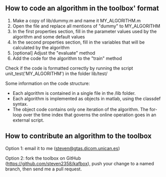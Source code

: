 How to code an algorithm in the toolbox' format
-----------------------------------------------

1. Make a copy of lib/dummy.m and name it MY_ALGORITHM.m
2. Open the file and replace all mentions of "dummy" to MY_ALGORITHM
3. In the first properties section, fill in the parameter values used by the algorithm and some default values
4. In the second properties section, fill in the variables that will be calculated by the algorithm
5. [optional] Adjust the "evaluate" method
6. Add the code for the algorithm to the "train" method

Check if the code is formatted correctly by running the script unit_test('MY_ALGORITHM') in the folder lib/test/

Some information on the code structure:
- Each algorithm is contained in a single file in the /lib folder. 
- Each algorithm is implemented as objects in matlab, using the classdef syntax.
- The object code contains only one iteration of the algorithm. The for-loop over the time index that governs the online operation goes in an external script.


How to contribute an algorithm to the toolbox
---------------------------------------------

Option 1: email it to me (steven@gtas.dicom.unican.es)

Option 2: fork the toolbox on GitHub (https://github.com/steven2358/kafbox), push your change to a named branch, then send me a pull request.